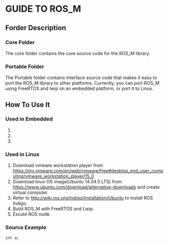 # GUIDE TO ROS_M

## Forder Description

### Core Folder
The core folder contains the core source code for the ROS_M library.

### Portable Folder
The Portable folder contains interface source code that makes it easy to port the ROS_M library to other platforms.
Currently, you can port ROS_M using FreeRTOS and lwip on an embedded platform, or port it to Linux.




## How To Use It

### Used in Embedded
1. 
2. 
3. 

### Used in Linux
1. Download vmware workstation player from https://my.vmware.com/en/web/vmware/free#desktop_end_user_computing/vmware_workstation_player/15_0
2. Download linux OS image(Ubuntu 14.04.5 LTS) from https://www.ubuntu.com/download/alternative-downloads and create virtual computer.
3. Refer to http://wiki.ros.org/indigo/Installation/Ubuntu to install ROS Indigo.
4. Build ROS_M with FreeRTOS and Lwip.
5. Excute ROS node.




### Source Example

```
int a;
```
